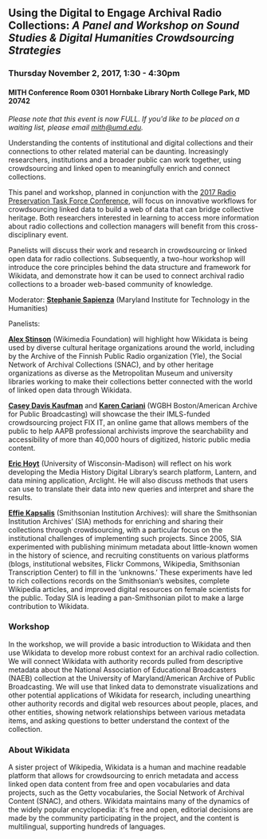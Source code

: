 ## Using the Digital to Engage Archival Radio Collections: _A Panel and Workshop on Sound Studies & Digital Humanities Crowdsourcing Strategies_

### Thursday November 2, 2017, 1:30 - 4:30pm

#### MITH Conference Room 0301 Hornbake Library North College Park, MD 20742

_Please note that this event is now FULL. If you'd like to be placed on a waiting list, please email [mith@umd.edu](mailto:mith@umd.edu)._

Understanding the contents of institutional and digital collections and their connections to other related material can be daunting. Increasingly researchers, institutions and a broader public can work together, using crowdsourcing and linked open to meaningfully enrich and connect collections.

This panel and workshop, planned in conjunction with the [2017 Radio Preservation Task Force Conference](https://radiopreservation.org/), will focus on innovative workflows for crowdsourcing linked data to build a web of data that can bridge collective heritage. Both researchers interested in learning to access more information about radio collections and collection managers will benefit from this cross-disciplinary event.

Panelists will discuss their work and research in crowdsourcing or linked open data for radio collections. Subsequently, a two-hour workshop will introduce the core principles behind the data structure and framework for Wikidata, and demonstrate how it can be used to connect archival radio collections to a broader web-based community of knowledge.

Moderator: [**Stephanie Sapienza**](http://mith.umd.edu/people/person/stephanie-sapienza/) (​Maryland Institute for Technology in the Humanities)

Panelists:

[**Alex Stinson**](https://twitter.com/sadads) (Wikimedia Foundation) will highlight how Wikidata is being used by diverse cultural heritage organizations around the world, including by the Archive of the Finnish Public Radio organization (Yle), the Social Network of Archival Collections (SNAC), and by other heritage organizations as diverse as the Metropolitan Museum and university libraries working to make their collections better connected with the world of linked open data through Wikidata.

[**Casey Davis Kaufman**](https://twitter.com/CaseyEDavis1) and [**Karen Cariani**](https://twitter.com/kcariani) (WGBH Boston/American Archive for Public Broadcasting) will showcase the their IMLS-funded crowdsourcing project FIX IT, an online game that allows members of the public to help AAPB professional archivists improve the searchability and accessibility of more than 40,000 hours of digitized, historic public media content.

[**Eric Hoyt**](https://twitter.com/HoytEric) (University of Wisconsin-Madison) will reflect on his work developing the Media History Digital Library’s search platform, Lantern, and data mining application, Arclight. He will also discuss methods that users can use to translate their data into new queries and interpret and share the results.

[**Effie Kapsalis**](https://twitter.com/digitaleffie) (Smithsonian Institution Archives): will share the Smithsonian Institution Archives’ (SIA) methods for enriching and sharing their collections through crowdsourcing, with a particular focus on the institutional challenges of implementing such projects. Since 2005, SIA experimented with publishing minimum metadata about little-known women in the history of science, and recruiting constituents on various platforms (blogs, institutional websites, Flickr Commons, Wikipedia, Smithsonian Transcription Center) to fill in the ‘unknowns.’ These experiments have led to rich collections records on the Smithsonian’s websites, complete Wikipedia articles, and improved digital resources on female scientists for the public. Today SIA is leading a pan-Smithsonian pilot to make a large contribution to Wikidata.

### **Workshop**

In the workshop, we will provide a basic introduction to Wikidata and then use Wikidata to develop more robust context for an archival radio collection. We will connect Wikidata with authority records pulled from descriptive metadata about the National Association of Educational Broadcasters (NAEB) collection at the University of Maryland/American Archive of Public Broadcasting. We will use that linked data to demonstrate visualizations and other potential applications of Wikidata for research, including unearthing other authority records and digital web resources about people, places, and other entities, showing network relationships between various metadata items, and asking questions to better understand the context of the collection.

### About Wikidata

A sister project of Wikipedia, Wikidata is a human and machine readable platform that allows for crowdsourcing to enrich metadata and access linked open data content from free and open vocabularies and data projects, such as the Getty vocabularies, the Social Network of Archival Content (SNAC), and others. Wikidata maintains many of the dynamics of the widely popular encyclopedia: it's free and open, editorial decisions are made by the community participating in the project, and the content is multilingual, supporting hundreds of languages.